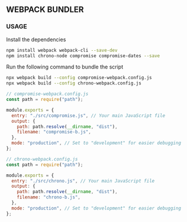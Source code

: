 ## WEBPACK BUNDLER

### USAGE

Install the dependencies

```bash
npm install webpack webpack-cli --save-dev
npm install chrono-node compromise compromise-dates --save
```

Run the following command to bundle the script

```bash
npx webpack build --config compromise-webpack.config.js
npx webpack build --config chrono-webpack.config.js
```

```javascript
// compromise-webpack.config.js
const path = require("path");

module.exports = {
  entry: "./src/compromise.js", // Your main JavaScript file
  output: {
    path: path.resolve(__dirname, "dist"),
    filename: "compromise-b.js",
  },
  mode: "production", // Set to "development" for easier debugging
};
```

```javascript
// chrono-webpack.config.js
const path = require("path");

module.exports = {
  entry: "./src/chrono.js", // Your main JavaScript file
  output: {
    path: path.resolve(__dirname, "dist"),
    filename: "chrono-b.js",
  },
  mode: "production", // Set to "development" for easier debugging
};
```
